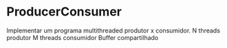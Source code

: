 # ProducerConsumer
Implementar um programa multithreaded produtor x consumidor.
N threads produtor
M threads consumidor
Buffer compartilhado
